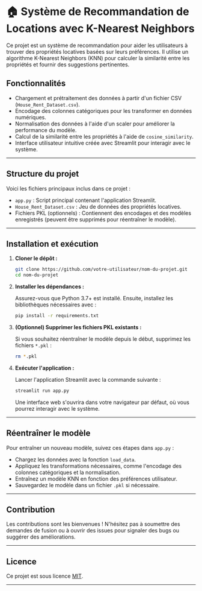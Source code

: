 # 🏠 Système de Recommandation de Locations avec K-Nearest Neighbors

Ce projet est un système de recommandation pour aider les utilisateurs à trouver des propriétés locatives basées sur leurs préférences. Il utilise un algorithme K-Nearest Neighbors (KNN) pour calculer la similarité entre les propriétés et fournir des suggestions pertinentes.

## Fonctionnalités

- Chargement et prétraitement des données à partir d'un fichier CSV (`House_Rent_Dataset.csv`).
- Encodage des colonnes catégoriques pour les transformer en données numériques.
- Normalisation des données à l'aide d'un scaler pour améliorer la performance du modèle.
- Calcul de la similarité entre les propriétés à l'aide de `cosine_similarity`.
- Interface utilisateur intuitive créée avec Streamlit pour interagir avec le système.

---

## Structure du projet

Voici les fichiers principaux inclus dans ce projet :

- `app.py` : Script principal contenant l'application Streamlit.
- `House_Rent_Dataset.csv` : Jeu de données des propriétés locatives.
- Fichiers PKL (optionnels) : Contiennent des encodages et des modèles enregistrés (peuvent être supprimés pour réentraîner le modèle).

---

## Installation et exécution

1. **Cloner le dépôt :**

   ```bash
   git clone https://github.com/votre-utilisateur/nom-du-projet.git
   cd nom-du-projet
   ```

2. **Installer les dépendances :**

   Assurez-vous que Python 3.7+ est installé. Ensuite, installez les bibliothèques nécessaires avec :

   ```bash
   pip install -r requirements.txt
   ```

3. **(Optionnel) Supprimer les fichiers PKL existants :**

   Si vous souhaitez réentraîner le modèle depuis le début, supprimez les fichiers `*.pkl` :

   ```bash
   rm *.pkl
   ```

4. **Exécuter l'application :**

   Lancer l'application Streamlit avec la commande suivante :

   ```bash
   streamlit run app.py
   ```

   Une interface web s'ouvrira dans votre navigateur par défaut, où vous pourrez interagir avec le système.

---

## Réentraîner le modèle

Pour entraîner un nouveau modèle, suivez ces étapes dans `app.py` :
- Chargez les données avec la fonction `load_data`.
- Appliquez les transformations nécessaires, comme l'encodage des colonnes catégoriques et la normalisation.
- Entraînez un modèle KNN en fonction des préférences utilisateur.
- Sauvegardez le modèle dans un fichier `.pkl` si nécessaire.

---

## Contribution

Les contributions sont les bienvenues ! N'hésitez pas à soumettre des demandes de fusion ou à ouvrir des issues pour signaler des bugs ou suggérer des améliorations.

---

## Licence

Ce projet est sous licence [MIT](LICENSE).

---

